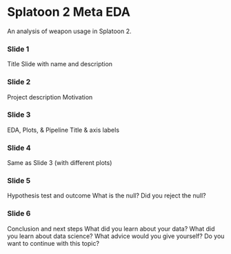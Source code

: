 # Splatoon 2 Meta EDA
An analysis of weapon usage in Splatoon 2.

### Slide 1

Title Slide with name and description

### Slide 2

Project description
Motivation

### Slide 3

EDA, Plots, & Pipeline
Title & axis labels

### Slide 4

Same as Slide 3 (with different plots)

### Slide 5

Hypothesis test and outcome
What is the null? Did you reject the null?

### Slide 6

Conclusion and next steps
What did you learn about your data?
What did you learn about data science?
What advice would you give yourself?
Do you want to continue with this topic?
